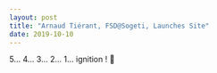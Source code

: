 ```yaml
---
layout: post
title: "Arnaud Tiérant, FSD@Sogeti, Launches Site"
date: 2019-10-10
---
```


5... 4... 3... 2... 1... ignition ! 🚀

